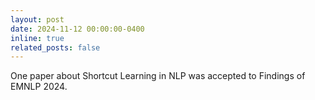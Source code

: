 ```yaml
---
layout: post
date: 2024-11-12 00:00:00-0400
inline: true
related_posts: false
---
```


One paper about Shortcut Learning in NLP was accepted to Findings of EMNLP 2024.
